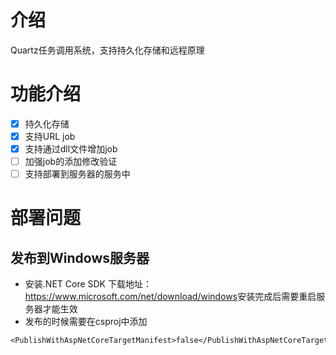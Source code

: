 # 介绍
Quartz任务调用系统，支持持久化存储和远程原理

# 功能介绍
- [x] 持久化存储
- [x] 支持URL job
- [x] 支持通过dll文件增加job
- [ ] 加强job的添加修改验证
- [ ] 支持部署到服务器的服务中

# 部署问题

## 发布到Windows服务器

* 安装.NET Core SDK 
下载地址：<https://www.microsoft.com/net/download/windows>安装完成后需要重启服务器才能生效
* 发布的时候需要在csproj中添加  

```
<PublishWithAspNetCoreTargetManifest>false</PublishWithAspNetCoreTargetManifest>
```

